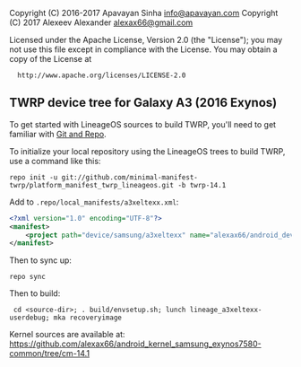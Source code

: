 Copyright (C) 2016-2017 Apavayan Sinha <info@apavayan.com>
Copyright (C) 2017 Alexeev Alexander <alexax66@gmail.com>

 Licensed under the Apache License, Version 2.0 (the "License");
 you may not use this file except in compliance with the License.
 You may obtain a copy of the License at

      http://www.apache.org/licenses/LICENSE-2.0

## TWRP device tree for Galaxy A3 (2016 Exynos)

To get started with LineageOS sources to build TWRP, you'll need to get
familiar with [Git and Repo](http://source.android.com/download/using-repo).

To initialize your local repository using the LineageOS trees to build TWRP, use a command like this:

    repo init -u git://github.com/minimal-manifest-twrp/platform_manifest_twrp_lineageos.git -b twrp-14.1

Add to `.repo/local_manifests/a3xeltexx.xml`:

```xml
<?xml version="1.0" encoding="UTF-8"?>
<manifest>
    <project path="device/samsung/a3xeltexx" name="alexax66/android_device_samsung_a3xeltexx" remote="github" revision="twrp" />
</manifest>
```

Then to sync up:

    repo sync

Then to build:

     cd <source-dir>; . build/envsetup.sh; lunch lineage_a3xeltexx-userdebug; mka recoveryimage


Kernel sources are available at: https://github.com/alexax66/android_kernel_samsung_exynos7580-common/tree/cm-14.1

